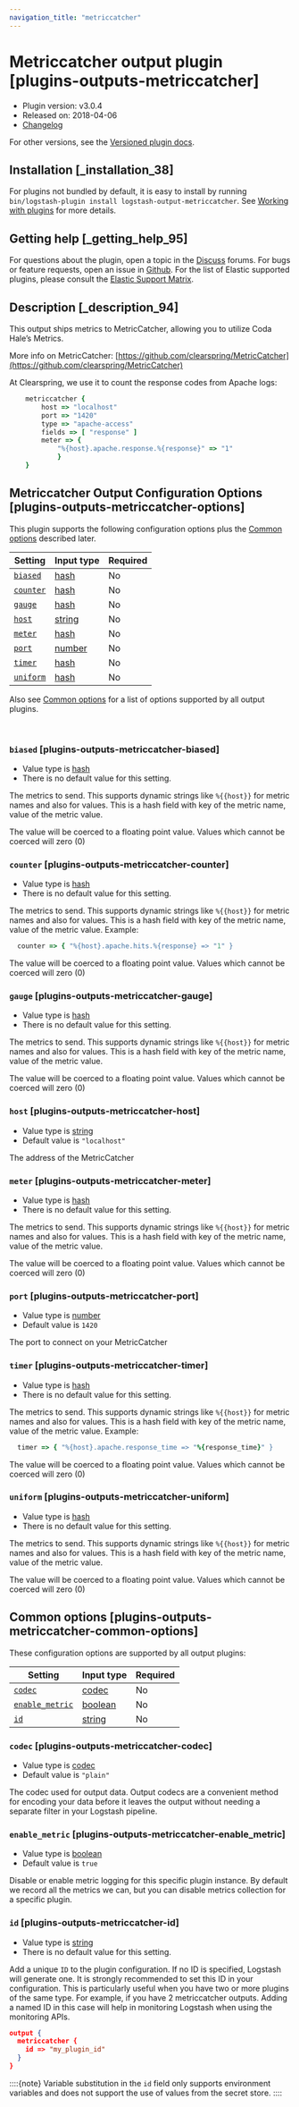 ```yaml
---
navigation_title: "metriccatcher"
---
```


# Metriccatcher output plugin [plugins-outputs-metriccatcher]


* Plugin version: v3.0.4
* Released on: 2018-04-06
* [Changelog](https://github.com/logstash-plugins/logstash-output-metriccatcher/blob/v3.0.4/CHANGELOG.md)

For other versions, see the [Versioned plugin docs](https://www.elastic.co/guide/en/logstash-versioned-plugins/current/output-metriccatcher-index.md).

## Installation [_installation_38]

For plugins not bundled by default, it is easy to install by running `bin/logstash-plugin install logstash-output-metriccatcher`. See [Working with plugins](https://www.elastic.co/guide/en/logstash/current/working-with-plugins.html) for more details.


## Getting help [_getting_help_95]

For questions about the plugin, open a topic in the [Discuss](http://discuss.elastic.co) forums. For bugs or feature requests, open an issue in [Github](https://github.com/logstash-plugins/logstash-output-metriccatcher). For the list of Elastic supported plugins, please consult the [Elastic Support Matrix](https://www.elastic.co/support/matrix#logstash_plugins).


## Description [_description_94]

This output ships metrics to MetricCatcher, allowing you to utilize Coda Hale’s Metrics.

More info on MetricCatcher: [https://github.com/clearspring/MetricCatcher](https://github.com/clearspring/MetricCatcher)

At Clearspring, we use it to count the response codes from Apache logs:

```ruby
    metriccatcher {
        host => "localhost"
        port => "1420"
        type => "apache-access"
        fields => [ "response" ]
        meter => {
            "%{host}.apache.response.%{response}" => "1"
            }
    }
```


## Metriccatcher Output Configuration Options [plugins-outputs-metriccatcher-options]

This plugin supports the following configuration options plus the [Common options](plugins-outputs-metriccatcher.md#plugins-outputs-metriccatcher-common-options) described later.

| Setting | Input type | Required |
| --- | --- | --- |
| [`biased`](plugins-outputs-metriccatcher.md#plugins-outputs-metriccatcher-biased) | [hash](introduction.md#hash) | No |
| [`counter`](plugins-outputs-metriccatcher.md#plugins-outputs-metriccatcher-counter) | [hash](introduction.md#hash) | No |
| [`gauge`](plugins-outputs-metriccatcher.md#plugins-outputs-metriccatcher-gauge) | [hash](introduction.md#hash) | No |
| [`host`](plugins-outputs-metriccatcher.md#plugins-outputs-metriccatcher-host) | [string](introduction.md#string) | No |
| [`meter`](plugins-outputs-metriccatcher.md#plugins-outputs-metriccatcher-meter) | [hash](introduction.md#hash) | No |
| [`port`](plugins-outputs-metriccatcher.md#plugins-outputs-metriccatcher-port) | [number](introduction.md#number) | No |
| [`timer`](plugins-outputs-metriccatcher.md#plugins-outputs-metriccatcher-timer) | [hash](introduction.md#hash) | No |
| [`uniform`](plugins-outputs-metriccatcher.md#plugins-outputs-metriccatcher-uniform) | [hash](introduction.md#hash) | No |

Also see [Common options](plugins-outputs-metriccatcher.md#plugins-outputs-metriccatcher-common-options) for a list of options supported by all output plugins.

 

### `biased` [plugins-outputs-metriccatcher-biased]

* Value type is [hash](introduction.md#hash)
* There is no default value for this setting.

The metrics to send. This supports dynamic strings like `%{{host}}` for metric names and also for values. This is a hash field with key of the metric name, value of the metric value.

The value will be coerced to a floating point value. Values which cannot be coerced will zero (0)


### `counter` [plugins-outputs-metriccatcher-counter]

* Value type is [hash](introduction.md#hash)
* There is no default value for this setting.

The metrics to send. This supports dynamic strings like `%{{host}}` for metric names and also for values. This is a hash field with key of the metric name, value of the metric value. Example:

```ruby
  counter => { "%{host}.apache.hits.%{response} => "1" }
```

The value will be coerced to a floating point value. Values which cannot be coerced will zero (0)


### `gauge` [plugins-outputs-metriccatcher-gauge]

* Value type is [hash](introduction.md#hash)
* There is no default value for this setting.

The metrics to send. This supports dynamic strings like `%{{host}}` for metric names and also for values. This is a hash field with key of the metric name, value of the metric value.

The value will be coerced to a floating point value. Values which cannot be coerced will zero (0)


### `host` [plugins-outputs-metriccatcher-host]

* Value type is [string](introduction.md#string)
* Default value is `"localhost"`

The address of the MetricCatcher


### `meter` [plugins-outputs-metriccatcher-meter]

* Value type is [hash](introduction.md#hash)
* There is no default value for this setting.

The metrics to send. This supports dynamic strings like `%{{host}}` for metric names and also for values. This is a hash field with key of the metric name, value of the metric value.

The value will be coerced to a floating point value. Values which cannot be coerced will zero (0)


### `port` [plugins-outputs-metriccatcher-port]

* Value type is [number](introduction.md#number)
* Default value is `1420`

The port to connect on your MetricCatcher


### `timer` [plugins-outputs-metriccatcher-timer]

* Value type is [hash](introduction.md#hash)
* There is no default value for this setting.

The metrics to send. This supports dynamic strings like `%{{host}}` for metric names and also for values. This is a hash field with key of the metric name, value of the metric value. Example:

```ruby
  timer => { "%{host}.apache.response_time => "%{response_time}" }
```

The value will be coerced to a floating point value. Values which cannot be coerced will zero (0)


### `uniform` [plugins-outputs-metriccatcher-uniform]

* Value type is [hash](introduction.md#hash)
* There is no default value for this setting.

The metrics to send. This supports dynamic strings like `%{{host}}` for metric names and also for values. This is a hash field with key of the metric name, value of the metric value.

The value will be coerced to a floating point value. Values which cannot be coerced will zero (0)



## Common options [plugins-outputs-metriccatcher-common-options]

These configuration options are supported by all output plugins:

| Setting | Input type | Required |
| --- | --- | --- |
| [`codec`](plugins-outputs-metriccatcher.md#plugins-outputs-metriccatcher-codec) | [codec](https://www.elastic.co/guide/en/logstash/current/configuration-file-structure.html#codec) | No |
| [`enable_metric`](plugins-outputs-metriccatcher.md#plugins-outputs-metriccatcher-enable_metric) | [boolean](https://www.elastic.co/guide/en/logstash/current/configuration-file-structure.html#boolean) | No |
| [`id`](plugins-outputs-metriccatcher.md#plugins-outputs-metriccatcher-id) | [string](https://www.elastic.co/guide/en/logstash/current/configuration-file-structure.html#string) | No |

### `codec` [plugins-outputs-metriccatcher-codec]

* Value type is [codec](https://www.elastic.co/guide/en/logstash/current/configuration-file-structure.html#codec)
* Default value is `"plain"`

The codec used for output data. Output codecs are a convenient method for encoding your data before it leaves the output without needing a separate filter in your Logstash pipeline.


### `enable_metric` [plugins-outputs-metriccatcher-enable_metric]

* Value type is [boolean](https://www.elastic.co/guide/en/logstash/current/configuration-file-structure.html#boolean)
* Default value is `true`

Disable or enable metric logging for this specific plugin instance. By default we record all the metrics we can, but you can disable metrics collection for a specific plugin.


### `id` [plugins-outputs-metriccatcher-id]

* Value type is [string](https://www.elastic.co/guide/en/logstash/current/configuration-file-structure.html#string)
* There is no default value for this setting.

Add a unique `ID` to the plugin configuration. If no ID is specified, Logstash will generate one. It is strongly recommended to set this ID in your configuration. This is particularly useful when you have two or more plugins of the same type. For example, if you have 2 metriccatcher outputs. Adding a named ID in this case will help in monitoring Logstash when using the monitoring APIs.

```json
output {
  metriccatcher {
    id => "my_plugin_id"
  }
}
```

::::{note} 
Variable substitution in the `id` field only supports environment variables and does not support the use of values from the secret store.
::::




